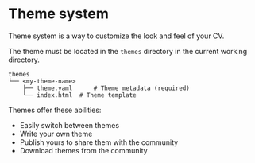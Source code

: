 # Theme system

Theme system is a way to customize the look and feel of your CV.

The theme must be located in the `themes` directory in the current working directory.

```tree
themes
└── <my-theme-name>
    ├── theme.yaml      # Theme metadata (required)
    └── index.html  # Theme template
```

Themes offer these abilities:

* Easily switch between themes
* Write your own theme
* Publish yours to share them with the community
* Download themes from the community

